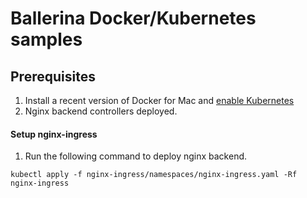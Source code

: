 # Ballerina Docker/Kubernetes samples


## Prerequisites
 1. Install a recent version of Docker for Mac and [enable Kubernetes](https://docs.docker.com/docker-for-mac/#kubernetes)
 2. Nginx backend controllers deployed.

#### Setup nginx-ingress

1. Run the following command to deploy nginx backend.

```
kubectl apply -f nginx-ingress/namespaces/nginx-ingress.yaml -Rf nginx-ingress
```

